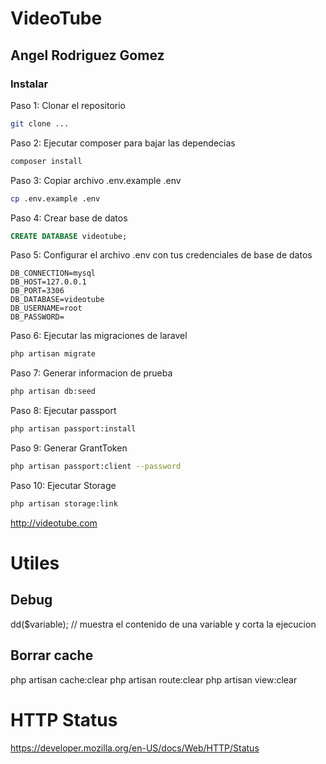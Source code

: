 # VideoTube

## Angel Rodriguez Gomez


### Instalar
Paso 1: Clonar el repositorio

```bash
git clone ...
```

Paso 2:  Ejecutar composer para bajar las dependecias
```bash
composer install
```

Paso 3: Copiar archivo .env.example .env
```bash
cp .env.example .env
```

Paso 4: Crear base de datos
```sql
CREATE DATABASE videotube;
```

Paso 5: Configurar el archivo .env con tus credenciales de base de datos
```env
DB_CONNECTION=mysql
DB_HOST=127.0.0.1
DB_PORT=3306
DB_DATABASE=videotube
DB_USERNAME=root
DB_PASSWORD=
```

Paso 6: Ejecutar las migraciones de laravel
```bash
php artisan migrate
```

Paso 7: Generar informacion de prueba
```bash
php artisan db:seed
```
Paso 8: Ejecutar passport
```bash
php artisan passport:install
```
Paso 9: Generar GrantToken
```bash
php artisan passport:client --password
```

Paso 10: Ejecutar Storage
```bash
php artisan storage:link
```
http://videotube.com


# Utiles

## Debug
dd($variable); // muestra el contenido de una variable y corta la ejecucion

## Borrar cache
php artisan cache:clear
php artisan route:clear
php artisan view:clear


# HTTP Status
https://developer.mozilla.org/en-US/docs/Web/HTTP/Status